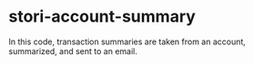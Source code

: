 # stori-account-summary
In this code, transaction summaries are taken from an account, summarized, and sent to an email.
